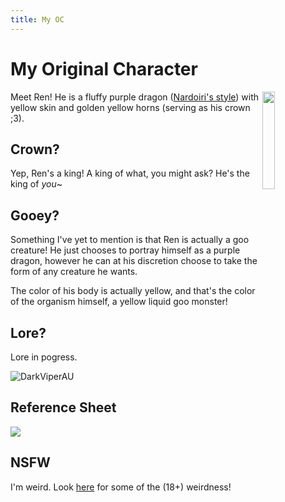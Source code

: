 ```yaml
---
title: My OC
---
```


# My Original Character

<img style="float: right;" src="/img/ren-front.png" width="20%" height="20%" />

Meet Ren! He is a fluffy purple dragon (<a href="https://nardoiri.gumroad.com/l/Nardoragon" target="_blank">Nardoiri's style</a>) with yellow skin and golden yellow horns (serving as his crown ;3).

## Crown?

Yep, Ren's a king! A king of what, you might ask? He's the king of _you_~

## Gooey?

Something I've yet to mention is that Ren is actually a goo creature! He just chooses to portray himself as a purple dragon, however he can at his discretion choose to take the form of any creature he wants.

The color of his body is actually yellow, and that's the color of the organism himself, a yellow liquid goo monster!

## Lore?

Lore in pogress.

<img src="https://cdn.discordapp.com/emojis/712701509498044446.webp?size=96&quality=lossless" title="DarkViperAU" />

## Reference Sheet

![](/img/ren-ref-sheet-sfw.png)

## NSFW

I'm weird. Look [here](/nsfw) for some of the (18+) weirdness!
